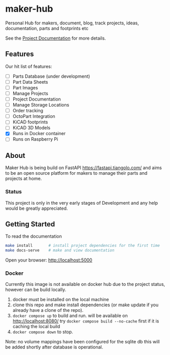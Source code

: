 # maker-hub

Personal Hub for makers, document, blog, track projects, ideas, documentation, parts and footprints etc

See the [Project Documentation](https://madeinoz67.github.io/maker-hub/) for more details.

## Features

Our hit list of features:

- [ ] Parts Database (under development)
- [ ] Part Data Sheets
- [ ] Part Images
- [ ] Manage Projects
- [ ] Project Documentation
- [ ] Manage Storage Locations
- [ ] Order tracking
- [ ] OctoPart Integration
- [ ] KiCAD footprints
- [ ] KiCAD 3D Models
- [X] Runs in Docker container
- [ ] Runs on Raspberry Pi

## About

Maker Hub is being build on FastAPI <https://fastapi.tiangolo.com/> and aims to be an open source platform for makers to manage their parts and projects at home.

### Status

This project is only in the very early stages of Development and any help would be greatly appreciated.

## Getting Started

To read the documentation

```bash
make install       # install project dependencies for the first time
make docs-serve    # make and view documentation
```

Open your browser: <http://localhost:5000>

### Docker

Currently this image is not available on docker hub due to the project status, however can be build locally.

1. docker must be installed on the local machine
2. clone this repo and make install dependencies (or make update if you already have a clone of the repo).
3. `docker compose up` to build and run.  will be available on <http://localhost:8080/>  try `docker compose build --no-cache` first if it is caching the local build
4. `docker compose down` to stop.

Note:  no volume mappings have been configured for the sqlite db this will be added shortly after database is operational. 
